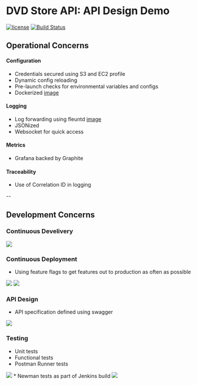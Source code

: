# DVD Store API: API Design Demo

[![license](https://img.shields.io/github/license/mashape/apistatus.svg?maxAge=2592000)](https://github.com/scott-seo/dvdstore-api/blob/master/LICENSE)
[![Build Status](https://travis-ci.org/scott-seo/dvdstore-api.svg?branch=master)](https://travis-ci.org/scott-seo/dvdstore-api)

## Operational Concerns

#### Configuration
  * Credentials secured using S3 and EC2 profile
  * Dynamic config reloading
  * Pre-launch checks for environmental variables and configs 
  * Dockerized [image](https://hub.docker.com/r/scottseo/dvdstore-api/)

#### Logging
  * Log forwarding using fleuntd [image](https://hub.docker.com/r/scottseo/custom-fluentd/)
  * JSONized
  * Websocket for quick access

#### Metrics
  * Grafana backed by Graphite

#### Traceability
  * Use of Correlation ID in logging

--

## Development Concerns

### Continuous Develivery
<img src="https://github.com/scott-seo/dvdstore-api/blob/master/images/pipeline2.png">

### Continuous Deployment 
  * Using feature flags to get features out to production as often as possible
  <img src="https://github.com/scott-seo/dvdstore-api/blob/master/images/togglz-main.png">
  <img src="https://github.com/scott-seo/dvdstore-api/blob/master/images/togglz-activation.png">

### API Design
  * API specification defined using swagger
  <img src="https://github.com/scott-seo/dvdstore-api/blob/master/images/api-spec.png"> 

### Testing
  * Unit tests
  * Functional tests
  * Postman Runner tests
  <img src="https://github.com/scott-seo/dvdstore-api/blob/master/images/postman_runner.png">
  * Newman tests as part of Jenkins build
  <img src="https://github.com/scott-seo/dvdstore-api/blob/master/images/newman_run.png">
